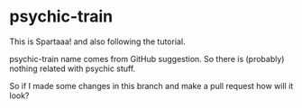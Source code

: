 # psychic-train
This is Spartaaa! and also following the tutorial.

psychic-train name comes from GitHub suggestion. So there is (probably) nothing related with psychic stuff.

So if I made some changes in this branch and make a pull request how will it look?